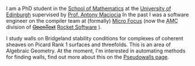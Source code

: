 I am a PhD student in the
[School of Mathematics](https://www.maths.ed.ac.uk/)
at the
[University of Edinburgh](https://www.ed.ac.uk/)
supervised by
[Prof. Antony Maciocia](https://www.ed.ac.uk/profile/antony-maciocia)
In the past I was a software engineer on the compiler team at (formally)
[Micro Focus](https://www.opentext.com/microfocus)
(now the <abbr title="Application Modernisation and Connectivity (moving COBOL applications off mainframes)">AMC</abbr>
division of
~~[OpenText](https://www.opentext.com/)~~
[Rocket Software](https://www.rocketsoftware.com/)
).

I study walls on Bridgeland stability conditions for complexes of coherent
sheaves on Picard Rank 1 surfaces and threefolds.
This is an area of Algebraic Geometry.
At the moment, I'm interested in automating methods for finding walls, find out more
about this on the
[Pseudowalls page](pseudowalls).

